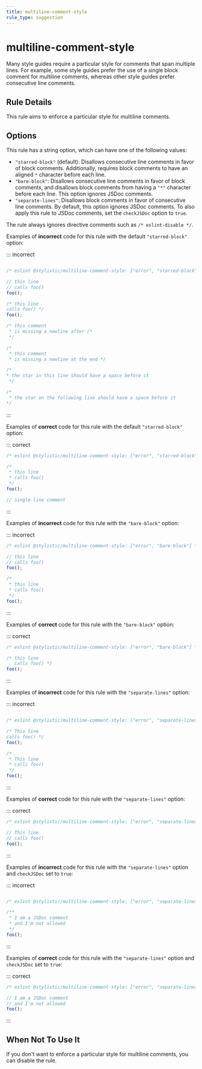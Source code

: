 ```yaml
---
title: multiline-comment-style
rule_type: suggestion
---
```


# multiline-comment-style

Many style guides require a particular style for comments that span multiple lines. For example, some style guides prefer the use of a single block comment for multiline comments, whereas other style guides prefer consecutive line comments.

## Rule Details

This rule aims to enforce a particular style for multiline comments.

## Options

This rule has a string option, which can have one of the following values:

- `"starred-block"` (default): Disallows consecutive line comments in favor of block comments. Additionally, requires block comments to have an aligned `*` character before each line.
- `"bare-block"`: Disallows consecutive line comments in favor of block comments, and disallows block comments from having a `"*"` character before each line. This option ignores JSDoc comments.
- `"separate-lines"`: Disallows block comments in favor of consecutive line comments. By default, this option ignores JSDoc comments. To also apply this rule to JSDoc comments, set the `checkJSDoc` option to `true`.

The rule always ignores directive comments such as `/* eslint-disable */`.

Examples of **incorrect** code for this rule with the default `"starred-block"` option:

::: incorrect

```js

/* eslint @stylistic/multiline-comment-style: ["error", "starred-block"] */

// this line
// calls foo()
foo();

/* this line
calls foo() */
foo();

/* this comment
 * is missing a newline after /*
 */

/*
 * this comment
 * is missing a newline at the end */

/*
* the star in this line should have a space before it
 */

/*
 * the star on the following line should have a space before it
*/

```

:::

Examples of **correct** code for this rule with the default `"starred-block"` option:

::: correct

```js
/* eslint @stylistic/multiline-comment-style: ["error", "starred-block"] */

/*
 * this line
 * calls foo()
 */
foo();

// single-line comment
```

:::

Examples of **incorrect** code for this rule with the `"bare-block"` option:

::: incorrect

```js
/* eslint @stylistic/multiline-comment-style: ["error", "bare-block"] */

// this line
// calls foo()
foo();

/*
 * this line
 * calls foo()
 */
foo();
```

:::

Examples of **correct** code for this rule with the `"bare-block"` option:

::: correct

```js
/* eslint @stylistic/multiline-comment-style: ["error", "bare-block"] */

/* this line
   calls foo() */
foo();
```

:::

Examples of **incorrect** code for this rule with the `"separate-lines"` option:

::: incorrect

```js

/* eslint @stylistic/multiline-comment-style: ["error", "separate-lines"] */

/* This line
calls foo() */
foo();

/*
 * This line
 * calls foo()
 */
foo();

```

:::

Examples of **correct** code for this rule with the `"separate-lines"` option:

::: correct

```js
/* eslint @stylistic/multiline-comment-style: ["error", "separate-lines"] */

// This line
// calls foo()
foo();

```

:::

Examples of **incorrect** code for this rule with the `"separate-lines"` option and `checkJSDoc` set to `true`:

::: incorrect

```js

/* eslint @stylistic/multiline-comment-style: ["error", "separate-lines", { "checkJSDoc": true }] */

/**
 * I am a JSDoc comment
 * and I'm not allowed
 */
foo();

```

:::

Examples of **correct** code for this rule with the `"separate-lines"` option and `checkJSDoc` set to `true`:

::: correct

```js
/* eslint @stylistic/multiline-comment-style: ["error", "separate-lines", { "checkJSDoc": true }] */

// I am a JSDoc comment
// and I'm not allowed
foo();

```

:::

## When Not To Use It

If you don't want to enforce a particular style for multiline comments, you can disable the rule.
